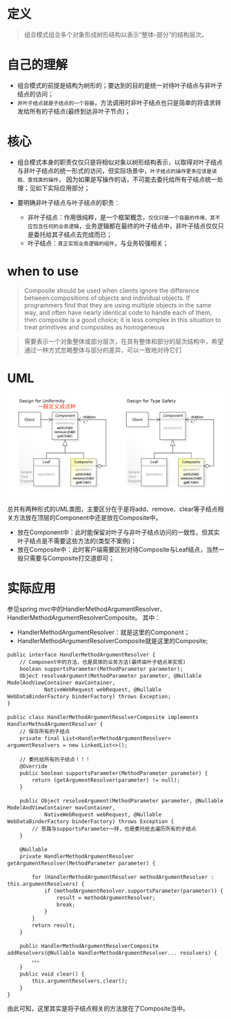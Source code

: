 # 定义
>  组合模式组合多个对象形成树形结构以表示“整体-部分”的结构层次。

# 自己的理解
* 组合模式的前提是结构为树形的；要达到的目的是统一对待叶子结点与非叶子结点的访问；
* `非叶子结点就是子结点的一个容器`，方法调用时非叶子结点也只是简单的将请求转发给所有的子结点(最终到达非叶子节点)；

# 核心
* 组合模式本身的职责仅仅只是将相似对象以树形结构表示，以取得对叶子结点与非叶子结点的统一形式的访问，但实际场景中，`叶子结点的操作更多应该是读取、查找类的操作`，
因为如果是写操作的话，不可能去委托给所有子结点统一处理；见如下实际应用部分；
  
* 要明确非叶子结点与叶子结点的职责：
    * 非叶子结点：作用很纯粹，是一个框架概念，`仅仅只是一个容器的作用，其不应包含任何的业务逻辑`，业务逻辑都在最终的叶子结点中，非叶子结点仅仅只是委托给其子结点去完成而已；
    * 叶子结点：`真正实现业务逻辑的组件`，与业务较强相关；

# when to use
> Composite should be used when clients ignore the difference between compositions of objects and individual objects.
If programmers find that they are using multiple objects in the same way, 
and often have nearly identical code to handle each of them, then composite is a good choice; 
it is less complex in this situation to treat primitives and composites as homogeneous

> 需要表示一个对象整体或部分层次，在具有整体和部分的层次结构中，希望通过一种方式忽略整体与部分的差异，可以一致地对待它们


# UML
![组合模式](https://github.com/jssgsy/java/raw/master/src/main/java/com/univ/patterndesign/composite/composite.png)

总共有两种形式的UML类图，主要区分在于是将add、remove、clear等子结点相关方法放在顶层的Component中还是放在Composite中。
* 放在Component中：此时能保留对叶子与非叶子结点访问的一致性，但其实叶子结点是不需要这些方法的(类型不案例)；
* 放在Composite中：此时客户端需要区别对待Composite与Leaf结点，当然一般只需要与Composite打交道即可；

# 实际应用
参见spring mvc中的HandlerMethodArgumentResolver、HandlerMethodArgumentResolverComposite。
其中：
* HandlerMethodArgumentResolver：就是这里的Component；
* HandlerMethodArgumentResolverComposite就是这里的Composite;

```
public interface HandlerMethodArgumentResolver {
    // Component中的方法，也是具体的业务方法(最终由叶子结点来实现)
	boolean supportsParameter(MethodParameter parameter);
	Object resolveArgument(MethodParameter parameter, @Nullable ModelAndViewContainer mavContainer,
			NativeWebRequest webRequest, @Nullable WebDataBinderFactory binderFactory) throws Exception;
}

public class HandlerMethodArgumentResolverComposite implements HandlerMethodArgumentResolver {
    // 保存所有的子结点
	private final List<HandlerMethodArgumentResolver> argumentResolvers = new LinkedList<>();
	
	// 委托给所有的子结点！！！
	@Override
	public boolean supportsParameter(MethodParameter parameter) {
		return (getArgumentResolver(parameter) != null);
	}
	
	public Object resolveArgument(MethodParameter parameter, @Nullable ModelAndViewContainer mavContainer,
			NativeWebRequest webRequest, @Nullable WebDataBinderFactory binderFactory) throws Exception {
        // 思路与supportsParameter一样，也是委托给去遍历所有的子结点
	}

	@Nullable
	private HandlerMethodArgumentResolver getArgumentResolver(MethodParameter parameter) {
		
        for (HandlerMethodArgumentResolver methodArgumentResolver : this.argumentResolvers) {
            if (methodArgumentResolver.supportsParameter(parameter)) {
                result = methodArgumentResolver;
                break;
            }
        }
		return result;
	}
	
	public HandlerMethodArgumentResolverComposite addResolvers(@Nullable HandlerMethodArgumentResolver... resolvers) {
		。。。
	}
	public void clear() {
		this.argumentResolvers.clear();
	}
}
```
由此可知，这里其实是将子结点相关的方法放在了Composite当中。
